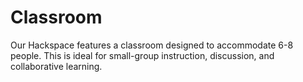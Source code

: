 # Classroom

Our Hackspace features a classroom designed to accommodate 6-8 people. This is ideal for small-group instruction, discussion, and collaborative learning.